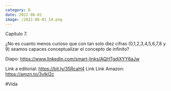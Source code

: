 ```yaml
--- 
category: D 
date: 2022-06-01 
image: /2022-06-01_14.png 
--- 
```


Capítulo 7. 

¿No es cuanto menos curioso que con tan solo diez cifras (0,1,2,3,4,5,6,7,8 y 9) seamos capaces conceptualizar el concepto de infinito?

Diapo: https://www.linkedin.com/smart-links/AQHTgdjXYY6aJw

Link a editorial: https://bit.ly/35RcaH4 Link 
Link Amazon: https://amzn.to/3vlkI2c

#Vida